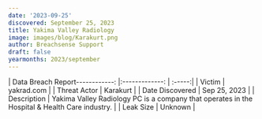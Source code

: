 ```yaml
---
date: '2023-09-25'
discovered: September 25, 2023
title: Yakima Valley Radiology
image: images/blog/Karakurt.png
author: Breachsense Support
draft: false
yearmonths: 2023/september
---
```


| Data Breach Report------------:     |:-------------:    | :-----:|
| Victim      | yakrad.com      | 
| Threat Actor      | Karakurt      | 
| Date Discovered      | Sep 25, 2023      | 
| Description      | Yakima Valley Radiology PC is a company that operates in the Hospital & Health Care industry.      | 
| Leak Size      | Unknown      | 

